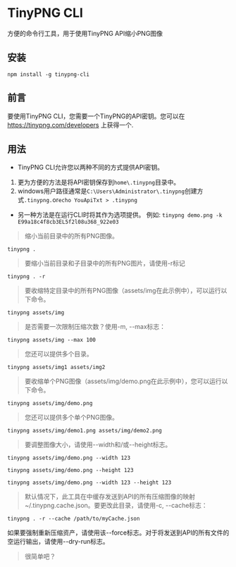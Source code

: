 # TinyPNG CLI
方便的命令行工具，用于使用TinyPNG API缩小PNG图像

## 安装
`npm install -g tinypng-cli`

## 前言
要使用TinyPNG CLI，您需要一个TinyPNG的API密钥。您可以在 https://tinypng.com/developers 上获得一个.

## 用法
* TinyPNG CLI允许您以两种不同的方式提供API密钥。
1. 更为方便的方法是将API密钥保存到`home\.tinypng`目录中。
2. windows用户路径通常是`C:\Users\Administrator\.tinypng`创建方式`.tinypng.`or`echo YouApiTxt > .tinypng`

* 另一种方法是在运行CLI时将其作为选项提供。
例如: `tinypng demo.png -k E99a18c4f8cb3EL5f2l08u368_922e03`

> 缩小当前目录中的所有PNG图像。

`tinypng .`

> 要缩小当前目录和子目录中的所有PNG图片，请使用-r标记

`tinypng . -r`

> 要收缩特定目录中的所有PNG图像（assets/img在此示例中），可以运行以下命令。

`tinypng assets/img`

> 是否需要一次限制压缩次数？使用-m, --max标志：

`tinypng assets/img --max 100`

> 您还可以提供多个目录。

`tinypng assets/img1 assets/img2`

> 要收缩单个PNG图像（assets/img/demo.png在此示例中），您可以运行以下命令。

`tinypng assets/img/demo.png`

> 您还可以提供多个单个PNG图像。

`tinypng assets/img/demo1.png assets/img/demo2.png`

> 要调整图像大小，请使用--width和/或--height标志。

`tinypng assets/img/demo.png --width 123`

`tinypng assets/img/demo.png --height 123`

`tinypng assets/img/demo.png --width 123 --height 123`

> 默认情况下，此工具在中缓存发送到API的所有压缩图像的映射~/.tinypng.cache.json。要更改此目录，请使用-c, --cache标志：

`tinypng . -r --cache /path/to/myCache.json`

如果要强制重新压缩资产，请使用该--force标志。对于将发送到API的所有文件的空运行输出，请使用--dry-run标志。

> 很简单吧？
